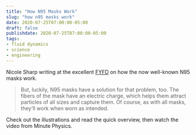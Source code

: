 ```yaml
---
title: "How N95 Masks Work"
slug: "how n95 masks work"
date: 2020-07-25T07:00:00-05:00
draft: false
publishdate: 2020-07-25T07:00:00-05:00
tags:
- fluid dynamics
- science
- engineering
---
```


Nicole Sharp writing at the excellent [FYFD][1] on how the now well-known N95 masks work.

>But, luckily, N95 masks have a solution for that problem, too. The fibers of the mask have an electric charge, which helps them attract particles of all sizes and capture them. Of course, as with all masks, they’ll work when worn as intended. 

Check out the illustrations and read the quick overview, then watch the video from Minute Physics.

[1]: https://fyfluiddynamics.com/2020/07/how-n95-masks-work/

